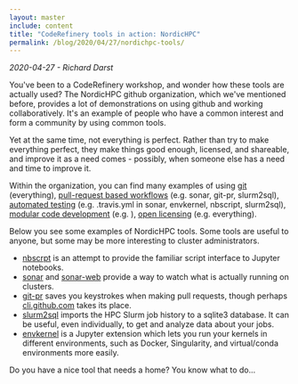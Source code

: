```yaml
---
layout: master
include: content
title: "CodeRefinery tools in action: NordicHPC"
permalink: /blog/2020/04/27/nordichpc-tools/
---
```


*2020-04-27 - Richard Darst*


You've been to a CodeRefinery workshop, and wonder how these tools are
actually used?  The NordicHPC github organization, which we've
mentioned before, provides a lot of demonstrations on using github and
working collaboratively.  It's an example of people who have a common
interest and form a community by using common tools.

Yet at the same time, not everything is perfect.  Rather than try to
make everything perfect, they make things good enough, licensed, and
shareable, and improve it as a need comes - possibly, when someone
else has a need and time to improve it.

Within the organization, you can find many examples of using
[git](https://coderefinery.github.io/git-intro/) (everything),
[pull-request based
workflows](https://coderefinery.github.io/git-collaborative/)
(e.g. sonar, git-pr, slurm2sql), [automated
testing](https://coderefinery.github.io/testing/) (e.g. .travis.yml in
sonar, envkernel, nbscript, slurm2sql), [modular code
development](http://cicero.xyz/v3/remark/0.14.0/github.com/coderefinery/modular-code-development/master/talk.md)
(e.g. ), [open
licensing](http://cicero.xyz/v3/remark/0.14.0/github.com/coderefinery/social-coding/master/talk.md)
(e.g. everything).

Below you see some examples of NordicHPC tools.  Some tools are useful
to anyone, but some may be more interesting to cluster administrators.

* [nbscrpt](https://github.com/NordicHPC/nbscript) is an attempt to
  provide the familiar script interface to Jupyter notebooks.
* [sonar](https://github.com/NordicHPC/sonar) and
  [sonar-web](https://github.com/NordicHPC/sonar-web) provide a way to
  watch what is actually running on clusters.
* [git-pr](https://github.com/NordicHPC/git-pr) saves you keystrokes
  when making pull requests, though perhaps
  [cli.github.com](https://cli.github.com/) takes its place.
* [slurm2sql](https://github.com/NordicHPC/envkernel) imports the HPC
  Slurm job history to a sqlite3 database.  It can be useful, even
  individually, to get and analyze data about your jobs.
* [envkernel](https://github.com/NordicHPC/envkernel) is a Jupyter
  extension which lets you run your kernels in different environments,
  such as Docker, Singularity, and virtual/conda environments more
  easily.

Do you have a nice tool that needs a home?  You know what to do...
